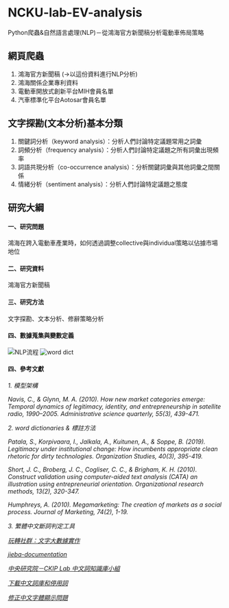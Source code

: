 # NCKU-lab-EV-analysis
Python爬蟲&amp;自然語言處理(NLP)－從鴻海官方新聞稿分析電動車佈局策略

## 網頁爬蟲
1. 鴻海官方新聞稿 (->以這份資料進行NLP分析)
2. 鴻海關係企業專利資料
3. 電動車開放式創新平台MIH會員名單
4. 汽車標準化平台Aotosar會員名單

## 文字探勘(文本分析)基本分類
1. 關鍵詞分析（keyword analysis）：分析人們討論特定議題常用之詞彙
2. 詞頻分析（frequency analysis）：分析人們討論特定議題之所有詞彙出現頻率
3. 詞語共現分析（co-occurrence analysis）：分析關鍵詞彙與其他詞彙之間關係
4. 情緒分析（sentiment analysis）：分析人們討論特定議題之態度

## 研究大綱

#### 一、研究問題
鴻海在跨入電動車產業時，如何透過調整collective與individual策略以佔據市場地位

#### 二、研究資料
鴻海官方新聞稿

#### 三、研究方法
文字探勘、文本分析、修辭策略分析

#### 四、數據蒐集與變數定義

![NLP流程](https://github.com/pei9564/NCKU-lab-EV-analysis/assets/103319735/02db03d8-c9c1-4ca5-b1a8-d9aefd272409)
![word dict](https://github.com/pei9564/NCKU-lab-EV-analysis/assets/103319735/14d49a90-ec90-445d-b375-f8116e23a47b)

#### 四、參考文獻

*1. 模型架構*

*Navis, C., & Glynn, M. A. (2010). How new market categories emerge: Temporal dynamics of legitimacy, identity, and entrepreneurship in satellite radio, 1990–2005. Administrative science quarterly, 55(3), 439-471.*

*2.  word dictionaries & 標註方法*

*Patala, S., Korpivaara, I., Jalkala, A., Kuitunen, A., & Soppe, B. (2019). Legitimacy under institutional change: How incumbents appropriate clean rhetoric for dirty technologies. Organization Studies, 40(3), 395-419.*

*Short, J. C., Broberg, J. C., Cogliser, C. C., & Brigham, K. H. (2010). Construct validation using computer-aided text analysis (CATA) an illustration using entrepreneurial orientation. Organizational research methods, 13(2), 320-347.*

*Humphreys, A. (2010). Megamarketing: The creation of markets as a social process. Journal of Marketing, 74(2), 1-19.*

*3. 繁體中文斷詞判定工具*

[*玩轉社群：文字大數據實作*](https://www.books.com.tw/products/0010839578)

[*jieba-documentation*](https://github.com/fxsjy/jieba)

[*中央研究院－CKIP Lab 中文詞知識庫小組*](https://ckip.iis.sinica.edu.tw/project/ws)

[*下載中文詞庫和停用詞*](https://github.com/GoatWang/ithome_ironman/tree/master/day16_NLP_Chinese)

[*修正中文字體顯示問題*](https://pyecontech.com/2020/03/27/python_matplotlib_chinese/)




